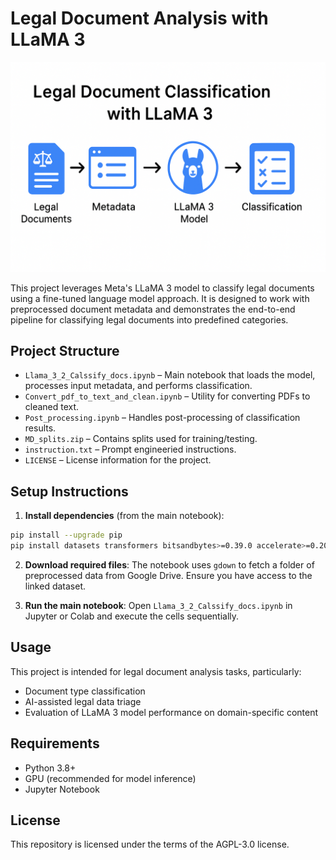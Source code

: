 # Legal Document Analysis with LLaMA 3

![](./repo_image.png)

This project leverages Meta's LLaMA 3 model to classify legal documents using a fine-tuned language model approach. It is designed to work with preprocessed document metadata and demonstrates the end-to-end pipeline for classifying legal documents into predefined categories.

## Project Structure

- `Llama_3_2_Calssify_docs.ipynb` – Main notebook that loads the model, processes input metadata, and performs classification.
- `Convert_pdf_to_text_and_clean.ipynb` – Utility for converting PDFs to cleaned text.
- `Post_processing.ipynb` – Handles post-processing of classification results.
- `MD_splits.zip` – Contains splits used for training/testing.
- `instruction.txt` – Prompt engineeried instructions.
- `LICENSE` – License information for the project.

## Setup Instructions

1. **Install dependencies** (from the main notebook):

```bash
pip install --upgrade pip
pip install datasets transformers bitsandbytes>=0.39.0 accelerate>=0.20.0 optimum>=1.20.0 gdown packaging ninja flash-attn
````

2. **Download required files**:
   The notebook uses `gdown` to fetch a folder of preprocessed data from Google Drive. Ensure you have access to the linked dataset.

3. **Run the main notebook**:
   Open `Llama_3_2_Calssify_docs.ipynb` in Jupyter or Colab and execute the cells sequentially.

## Usage

This project is intended for legal document analysis tasks, particularly:

* Document type classification
* AI-assisted legal data triage
* Evaluation of LLaMA 3 model performance on domain-specific content

## Requirements

* Python 3.8+
* GPU (recommended for model inference)
* Jupyter Notebook

## License

This repository is licensed under the terms of the AGPL-3.0 license.

